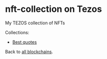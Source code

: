 # nft-collection on Tezos
My TEZOS collection of NFTs

Collections:
  * [Best quotes](best-quotes/index.md)

Back to [all blockchains](../index.md).
